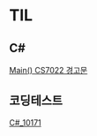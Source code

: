 # TIL
## C#
[Main() CS7022 경고문](https://projectru.tistory.com/3)

## 코딩테스트
[C#_10171](https://github.com/BuRRuGoon/TIL/blob/main/CodingTest/C%23_10171(%EC%B6%9C%EB%A0%A5).md)


